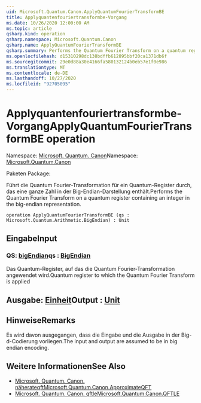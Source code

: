 ```yaml
---
uid: Microsoft.Quantum.Canon.ApplyQuantumFourierTransformBE
title: Applyquantenfouriertransformbe-Vorgang
ms.date: 10/26/2020 12:00:00 AM
ms.topic: article
qsharp.kind: operation
qsharp.namespace: Microsoft.Quantum.Canon
qsharp.name: ApplyQuantumFourierTransformBE
qsharp.summary: Performs the Quantum Fourier Transform on a quantum register containing an integer in the big-endian representation.
ms.openlocfilehash: d15310298dc138bdffb612895bbf20ca1371db6f
ms.sourcegitcommit: 29e0d88a30e4166fa580132124b0eb57e1f0e986
ms.translationtype: MT
ms.contentlocale: de-DE
ms.lasthandoff: 10/27/2020
ms.locfileid: "92705095"
---
```

# <a name="applyquantumfouriertransformbe-operation"></a><span data-ttu-id="19a21-102">Applyquantenfouriertransformbe-Vorgang</span><span class="sxs-lookup"><span data-stu-id="19a21-102">ApplyQuantumFourierTransformBE operation</span></span>

<span data-ttu-id="19a21-103">Namespace: [Microsoft. Quantum. Canon](xref:Microsoft.Quantum.Canon)</span><span class="sxs-lookup"><span data-stu-id="19a21-103">Namespace: [Microsoft.Quantum.Canon](xref:Microsoft.Quantum.Canon)</span></span>

<span data-ttu-id="19a21-104">Paketen [](https://nuget.org/packages/)</span><span class="sxs-lookup"><span data-stu-id="19a21-104">Package: [](https://nuget.org/packages/)</span></span>


<span data-ttu-id="19a21-105">Führt die Quantum Fourier-Transformation für ein Quantum-Register durch, das eine ganze Zahl in der Big-Endian-Darstellung enthält.</span><span class="sxs-lookup"><span data-stu-id="19a21-105">Performs the Quantum Fourier Transform on a quantum register containing an integer in the big-endian representation.</span></span>

```qsharp
operation ApplyQuantumFourierTransformBE (qs : Microsoft.Quantum.Arithmetic.BigEndian) : Unit
```


## <a name="input"></a><span data-ttu-id="19a21-106">Eingabe</span><span class="sxs-lookup"><span data-stu-id="19a21-106">Input</span></span>

### <a name="qs--bigendian"></a><span data-ttu-id="19a21-107">QS: [bigEndian](xref:Microsoft.Quantum.Arithmetic.BigEndian)</span><span class="sxs-lookup"><span data-stu-id="19a21-107">qs : [BigEndian](xref:Microsoft.Quantum.Arithmetic.BigEndian)</span></span>

<span data-ttu-id="19a21-108">Das Quantum-Register, auf das die Quantum Fourier-Transformation angewendet wird.</span><span class="sxs-lookup"><span data-stu-id="19a21-108">Quantum register to which the Quantum Fourier Transform is applied</span></span>



## <a name="output--unit"></a><span data-ttu-id="19a21-109">Ausgabe: [Einheit](xref:microsoft.quantum.lang-ref.unit)</span><span class="sxs-lookup"><span data-stu-id="19a21-109">Output : [Unit](xref:microsoft.quantum.lang-ref.unit)</span></span>



## <a name="remarks"></a><span data-ttu-id="19a21-110">Hinweise</span><span class="sxs-lookup"><span data-stu-id="19a21-110">Remarks</span></span>

<span data-ttu-id="19a21-111">Es wird davon ausgegangen, dass die Eingabe und die Ausgabe in der Big-d-Codierung vorliegen.</span><span class="sxs-lookup"><span data-stu-id="19a21-111">The input and output are assumed to be in big endian encoding.</span></span>

## <a name="see-also"></a><span data-ttu-id="19a21-112">Weitere Informationen</span><span class="sxs-lookup"><span data-stu-id="19a21-112">See Also</span></span>

- [<span data-ttu-id="19a21-113">Microsoft. Quantum. Canon. näherateqft</span><span class="sxs-lookup"><span data-stu-id="19a21-113">Microsoft.Quantum.Canon.ApproximateQFT</span></span>](xref:Microsoft.Quantum.Canon.ApproximateQFT)
- [<span data-ttu-id="19a21-114">Microsoft. Quantum. Canon. qftle</span><span class="sxs-lookup"><span data-stu-id="19a21-114">Microsoft.Quantum.Canon.QFTLE</span></span>](xref:Microsoft.Quantum.Canon.QFTLE)
